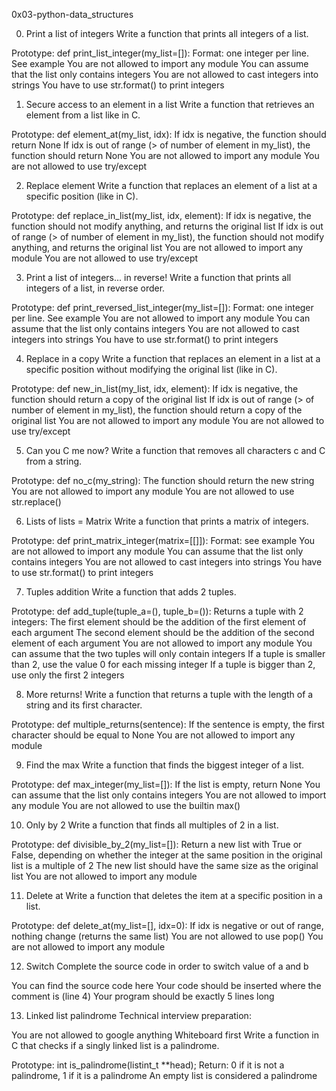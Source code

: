 0x03-python-data_structures

0. Print a list of integers
Write a function that prints all integers of a list.

Prototype: def print_list_integer(my_list=[]):
Format: one integer per line. See example
You are not allowed to import any module
You can assume that the list only contains integers
You are not allowed to cast integers into strings
You have to use str.format() to print integers

1. Secure access to an element in a list
Write a function that retrieves an element from a list like in C.

Prototype: def element_at(my_list, idx):
If idx is negative, the function should return None
If idx is out of range (> of number of element in my_list), the function should return None
You are not allowed to import any module
You are not allowed to use try/except

2. Replace element
Write a function that replaces an element of a list at a specific position (like in C).

Prototype: def replace_in_list(my_list, idx, element):
If idx is negative, the function should not modify anything, and returns the original list
If idx is out of range (> of number of element in my_list), the function should not modify anything, and returns the original list
You are not allowed to import any module
You are not allowed to use try/except

3. Print a list of integers... in reverse!
Write a function that prints all integers of a list, in reverse order.

Prototype: def print_reversed_list_integer(my_list=[]):
Format: one integer per line. See example
You are not allowed to import any module
You can assume that the list only contains integers
You are not allowed to cast integers into strings
You have to use str.format() to print integers

4. Replace in a copy
Write a function that replaces an element in a list at a specific position without modifying the original list (like in C).

Prototype: def new_in_list(my_list, idx, element):
If idx is negative, the function should return a copy of the original list
If idx is out of range (> of number of element in my_list), the function should return a copy of the original list
You are not allowed to import any module
You are not allowed to use try/except

5. Can you C me now?
Write a function that removes all characters c and C from a string.

Prototype: def no_c(my_string):
The function should return the new string
You are not allowed to import any module
You are not allowed to use str.replace()

6. Lists of lists = Matrix
Write a function that prints a matrix of integers.

Prototype: def print_matrix_integer(matrix=[[]]):
Format: see example
You are not allowed to import any module
You can assume that the list only contains integers
You are not allowed to cast integers into strings
You have to use str.format() to print integers

7. Tuples addition
Write a function that adds 2 tuples.

Prototype: def add_tuple(tuple_a=(), tuple_b=()):
Returns a tuple with 2 integers:
The first element should be the addition of the first element of each argument
The second element should be the addition of the second element of each argument
You are not allowed to import any module
You can assume that the two tuples will only contain integers
If a tuple is smaller than 2, use the value 0 for each missing integer
If a tuple is bigger than 2, use only the first 2 integers

8. More returns!
Write a function that returns a tuple with the length of a string and its first character.

Prototype: def multiple_returns(sentence):
If the sentence is empty, the first character should be equal to None
You are not allowed to import any module

9. Find the max
Write a function that finds the biggest integer of a list.

Prototype: def max_integer(my_list=[]):
If the list is empty, return None
You can assume that the list only contains integers
You are not allowed to import any module
You are not allowed to use the builtin max()

10. Only by 2
Write a function that finds all multiples of 2 in a list.

Prototype: def divisible_by_2(my_list=[]):
Return a new list with True or False, depending on whether the integer at the same position in the original list is a multiple of 2
The new list should have the same size as the original list
You are not allowed to import any module

11. Delete at
Write a function that deletes the item at a specific position in a list.

Prototype: def delete_at(my_list=[], idx=0):
If idx is negative or out of range, nothing change (returns the same list)
You are not allowed to use pop()
You are not allowed to import any module

12. Switch
Complete the source code in order to switch value of a and b

You can find the source code here
Your code should be inserted where the comment is (line 4)
Your program should be exactly 5 lines long

13. Linked list palindrome
Technical interview preparation:

You are not allowed to google anything
Whiteboard first
Write a function in C that checks if a singly linked list is a palindrome.

Prototype: int is_palindrome(listint_t **head);
Return: 0 if it is not a palindrome, 1 if it is a palindrome
An empty list is considered a palindrome
